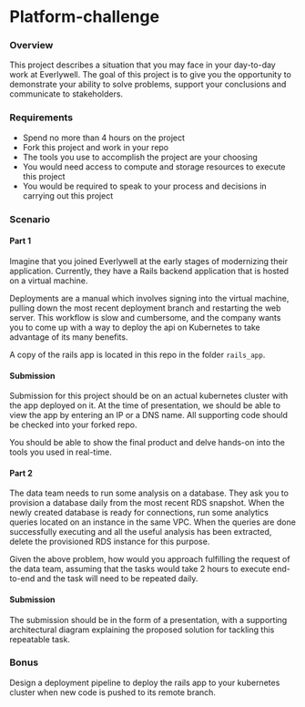 # Platform-challenge

### Overview
This project describes a situation that you may face in your day-to-day work at Everlywell. The goal of this project is to give you the opportunity to demonstrate your ability to solve problems, support your conclusions and communicate to stakeholders.

### Requirements
* Spend no more than 4 hours on the project
* Fork this project and work in your repo
* The tools you use to accomplish the project are your choosing
* You would need access to compute and storage resources to execute this project
* You would be required to speak to your process and decisions in carrying out this project

### Scenario
#### Part 1
Imagine that you joined Everlywell at the early stages of modernizing their application. Currently, they have a Rails backend application that is hosted on a virtual machine.

Deployments are a manual which involves signing into the virtual machine, pulling down the most recent deployment branch and restarting the web server. This workflow is slow and cumbersome, and the company wants you to come up with a way to deploy the api on Kubernetes to take advantage of its many benefits. 

A copy of the rails app is located in this repo in the folder `rails_app`.

#### Submission
Submission for this project should be on an actual kubernetes cluster with the app deployed on it. At the time of presentation, we should be able to view the app by entering an IP or a DNS name. All supporting code should be checked into your forked repo.

You should be able to show the final product and delve hands-on into the tools you used in real-time.

#### Part 2
The data team needs to run some analysis on a database. They ask you to provision a database daily from the most recent RDS snapshot. When the newly created database is ready for connections, run some analytics queries located on an instance in the same VPC. When the queries are done successfully executing and all the useful analysis has been extracted, delete the provisioned RDS instance for this purpose.

Given the above problem, how would you approach fulfilling the request of the data team, assuming that the tasks would take 2 hours to execute end-to-end and the task will need to be repeated daily. 

#### Submission
The submission should be in the form of a presentation, with a supporting architectural diagram explaining the proposed solution for tackling this repeatable task.

### Bonus
Design a deployment pipeline to deploy the rails app to your kubernetes cluster when new code is pushed to its remote branch.
